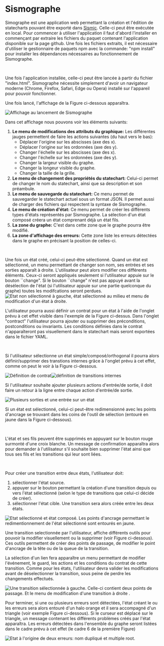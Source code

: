 # Sismographe

Simographe est une application web permettant la création et l'édition de statecharts pouvant être exporté dans [Sismic](https://github.com/AlexandreDecan/sismic).
Celle-ci peut être exécutée en local. 
Pour commencer à utiliser l'application il faut d'abord l'installer en commençant par extraire les fichiers du paquet contenant l'application disponible sur la page github.
Une fois les fichiers extraits, il est nécessaire d'utiliser le gestionnaire de paquets npm avec la commande: "npm install" pour installer les dépendances nécessaires au fonctionnement de Sismographe.

<p>&nbsp;</p>
Une fois l'application installée, celle-ci peut être lancée à partir du fichier "index.html". 
Sismographe nécessite simplement d'avoir un navigateur moderne (Chrome, Firefox, Safari, Edge ou Opera) installé sur l'appareil pour pouvoir fonctionner.

Une fois lancé, l'affichage de la Figure ci-dessous apparaîtra.

<img src="Image/imp.png" alt="Affichage au lancement de Sismographe" />


Dans cet affichage nous pouvons voir les éléments suivants:
1. **Le menu de modifications des attributs du graphique:**
Les différentes jauges permettent de faire les actions suivantes (du haut vers le bas):
	* Déplacer l'origine sur les abscisses (axe des x).
	* Déplacer l'origine sur les ordonnées (axe des y).
	* Changer l'échelle sur les abscisses (axe des x).
	* Changer l'échelle sur les ordonnées (axe des y).
	* Changer la largeur visible du graphe.
	* Changer la longeur visible du graphe.
	* Changer la taille de la grille.
2. **Le menu de changement des propriétés du statechart:**
Celui-ci permet de changer le nom du statechart, ainsi que sa description et son préambule.
3. **Le menu de sauvegarde du statechart:**
Ce menu permet de sauvegarder le statechart actuel sous un format JSON.
Il permet aussi de charger des fichiers qui respectent la syntaxe de Sismographe.
4. **Le menu de création d'état:** Ce menu permet de créer les différents types d'états représentés par Sismographe.
La sélection d'un état composé créera un état comprenant déjà un état fils.
5. **La zone du graphe:** C'est dans cette zone que le graphe pourra être modifié. 
6. **La zone d'affichage des erreurs:** Cette zone liste les erreurs détectées dans le graphe en précisant la position de celles-ci.

<p>&nbsp;</p>
Une fois un état créé, celui-ci peut-être sélectionné. 
Quand un état est sélectionné, un menu permettant de changer son nom, ses entrées et ses sorties apparaît à droite.
L'utilisateur peut alors modifier ces différents éléments. 
Ceux-ci seront appliqués seulement si l'utilisateur appuie sur le bouton ``change".
Si le bouton ``change" n'est pas appuyé avant la désélection de l'état (si l'utilisateur appuie sur une partie quelconque du graphe) toutes les modifcations seront perdues.


<img src="Image/select.png" alt="Etat non sélectionné à gauche, état sélectionné au milieu et menu de modification d'un état à droite." />

L'utilisateur pourra aussi définir un contrat pour un état à l'aide de l'onglet prévu à cet effet visible dans l'exemple de la Figure ci-dessus.
Dans l'onglet "contract" l'utilisateur pourra ajouter ou supprimer des préconditions, postconditions ou invariants.
Les conditions définies dans le contrat n'apparaîteront pas visuellement dans le statechart mais seront exportées dans le fichier YAML.

<p>&nbsp;</p>

Si l'utilisateur sélectionne un état simple/composé/orthogonal il pourra alors définir/supprimer des transtions internes grâce à l'onglet prévu à cet effet, comme on peut le voir à la Figure ci-dessous.

<img src="Image/contrat.png" alt="Définition de contrat" style="display:inline-block;"/><img src="rapport/Image/interTran.png" alt="définition de transitions internes" style="display:inline-block;"/>



Si l'utilisateur souhaite ajouter plusieurs actions d'entrée/de sortie, il doit faire un retour à la ligne entre chaque action d'entrée/de sortie.


<img src="Image/entree.png" alt="Plusieurs sorties et une entrée sur un état" />


Si un état est sélectionné, celui-ci peut-être redimensionné avec les points d'ancrage se trouvant dans les coins de l'outil de sélection (entouré en jaune dans la Figure ci-dessous).

<p>&nbsp;</p>

L'état et ses fils peuvent être supprimés en appuyant sur le bouton rouge surmonté d'une croix blanche. 
Un message de confirmation apparaîtra alors pour demander à l'utilisateur s'il souhaite bien supprimer l'état ainsi que tous ses fils et les transitions qui leur sont liées.

<p>&nbsp;</p>

Pour créer une transition entre deux états, l'utilisateur doit:
1. sélectionner l'état source.
2. appuyer sur le bouton permettant la création d'une transition depuis ou vers l'état sélectionné (selon le type de transitions que celui-ci décide de créer).
3. sélectionner l'état cible.
Une transition sera alors créée entre les deux états.

<img src="Image/action.png" alt="Etat sélectionné et état composé. Les points d'ancrage permettant le redimentionnement de l'état sélectionné sont entourés en jaune." />


Une transition selectionnée par l'utilisateur, affiche différents outils pour pouvoir la modifier visuellement ou la supprimer (voir Figure ci-dessous).
Ces outils permettent de créer des points de passage, de modifier le point d'ancrage de la tête ou de la queue de la transition.

La sélection d'un lien fera apparaître un menu permettant de modifier l'événement, le guard, les actions et les conditions du contrat de cette transition.
Comme pour les états, l'utilisateur devra valider les modifications avant de déselectionner la transition, sous peine de perdre les changements effectués.  


<img src="Image/transi.png" alt="Une transition sélectionnée à gauche. Celle-ci contient deux points de passage. Et le menu de modification d'une transition à droite ." />

Pour terminer, si une ou plusieurs erreurs sont détectées, l'état créant le ou les erreurs sera alors entouré d'un halo orange et il sera accompagné d'un triangle (voir exemple Figure ci-dessous).
Si le curseur est déplacé sur le triangle, un message contenant les différents problèmes créés par l'état apparaîtra.
Les erreurs détectées dans l'ensemble du graphe seront listées dans le cadre prévu à cet effet (le cadre 6 de la première Figure)

<img src="Image/error.png" alt="Etat à l'origine de deux erreurs: nom dupliqué et multiple root." />
